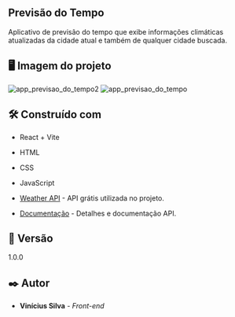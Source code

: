 ## Previsão do Tempo

Aplicativo de previsão do tempo que exibe informações climáticas atualizadas da cidade atual e também de qualquer cidade buscada.

##  🖥 Imagem do projeto

![app_previsao_do_tempo2](https://github.com/user-attachments/assets/6f358111-ebc9-419d-9a75-d11a89aeb37a)
![app_previsao_do_tempo](https://github.com/user-attachments/assets/701df971-cf88-4b2b-94bf-b651f28e1b44)

## 🛠️ Construído com

* React + Vite
* HTML
* CSS
* JavaScript

* [Weather API](https://openweathermap.org/api) - API grátis utilizada no projeto.
* [Documentação](https://openweathermap.org/api/one-call-3) - Detalhes e documentação API.

## 📌 Versão

1.0.0

## ✒️ Autor

* **Vinícius Silva** - *Front-end*

